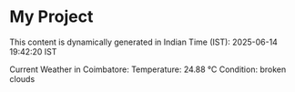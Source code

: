 # My Project

This content is dynamically generated in Indian Time (IST): 2025-06-14 19:42:20 IST


Current Weather in Coimbatore:
Temperature: 24.88 °C
Condition: broken clouds
